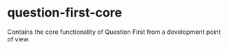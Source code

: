 # question-first-core
Contains the core functionality of Question First from a development point of view.
